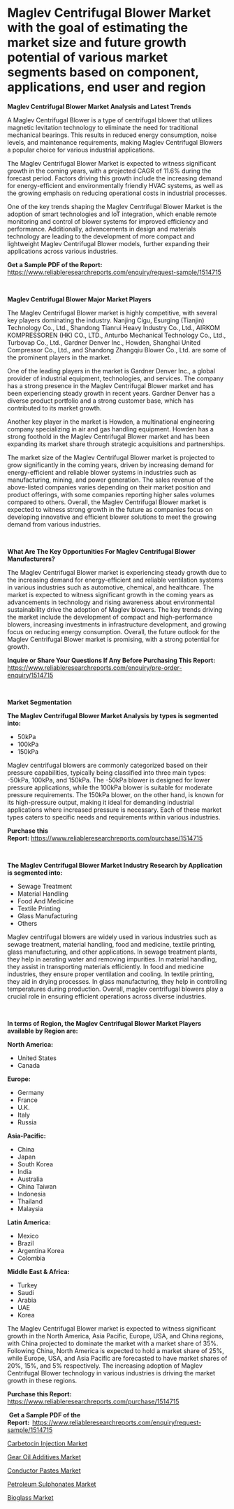 <p><h1>Maglev Centrifugal Blower Market with the goal of estimating the market size and future growth potential of various market segments based on component, applications, end user and region</h1></p><p><strong>Maglev Centrifugal Blower Market Analysis and Latest Trends</strong></p>
<p><p>A Maglev Centrifugal Blower is a type of centrifugal blower that utilizes magnetic levitation technology to eliminate the need for traditional mechanical bearings. This results in reduced energy consumption, noise levels, and maintenance requirements, making Maglev Centrifugal Blowers a popular choice for various industrial applications.</p><p>The Maglev Centrifugal Blower Market is expected to witness significant growth in the coming years, with a projected CAGR of 11.6% during the forecast period. Factors driving this growth include the increasing demand for energy-efficient and environmentally friendly HVAC systems, as well as the growing emphasis on reducing operational costs in industrial processes.</p><p>One of the key trends shaping the Maglev Centrifugal Blower Market is the adoption of smart technologies and IoT integration, which enable remote monitoring and control of blower systems for improved efficiency and performance. Additionally, advancements in design and materials technology are leading to the development of more compact and lightweight Maglev Centrifugal Blower models, further expanding their applications across various industries.</p></p>
<p><strong>Get a Sample PDF of the Report:&nbsp;</strong> <a href="https://www.reliableresearchreports.com/enquiry/request-sample/1514715">https://www.reliableresearchreports.com/enquiry/request-sample/1514715</a></p>
<p>&nbsp;</p>
<p><strong>Maglev Centrifugal Blower Major Market Players</strong></p>
<p><p>The Maglev Centrifugal Blower market is highly competitive, with several key players dominating the industry. Nanjing Cigu, Esurging (Tianjin) Technology Co., Ltd., Shandong Tianrui Heavy Industry Co., Ltd., AIRKOM KOMPRESSOREN (HK) CO., LTD., Anturbo Mechanical Technology Co., Ltd., Turbovap Co., Ltd., Gardner Denver Inc., Howden, Shanghai United Compressor Co., Ltd., and Shandong Zhangqiu Blower Co., Ltd. are some of the prominent players in the market.</p><p>One of the leading players in the market is Gardner Denver Inc., a global provider of industrial equipment, technologies, and services. The company has a strong presence in the Maglev Centrifugal Blower market and has been experiencing steady growth in recent years. Gardner Denver has a diverse product portfolio and a strong customer base, which has contributed to its market growth.</p><p>Another key player in the market is Howden, a multinational engineering company specializing in air and gas handling equipment. Howden has a strong foothold in the Maglev Centrifugal Blower market and has been expanding its market share through strategic acquisitions and partnerships.</p><p>The market size of the Maglev Centrifugal Blower market is projected to grow significantly in the coming years, driven by increasing demand for energy-efficient and reliable blower systems in industries such as manufacturing, mining, and power generation. The sales revenue of the above-listed companies varies depending on their market position and product offerings, with some companies reporting higher sales volumes compared to others. Overall, the Maglev Centrifugal Blower market is expected to witness strong growth in the future as companies focus on developing innovative and efficient blower solutions to meet the growing demand from various industries.</p></p>
<p>&nbsp;</p>
<p><strong>What Are The Key Opportunities For Maglev Centrifugal Blower Manufacturers?</strong></p>
<p><p>The Maglev Centrifugal Blower market is experiencing steady growth due to the increasing demand for energy-efficient and reliable ventilation systems in various industries such as automotive, chemical, and healthcare. The market is expected to witness significant growth in the coming years as advancements in technology and rising awareness about environmental sustainability drive the adoption of Maglev blowers. The key trends driving the market include the development of compact and high-performance blowers, increasing investments in infrastructure development, and growing focus on reducing energy consumption. Overall, the future outlook for the Maglev Centrifugal Blower market is promising, with a strong potential for growth.</p></p>
<p><strong>Inquire or Share Your Questions If Any Before Purchasing This Report:</strong> <a href="https://www.reliableresearchreports.com/enquiry/pre-order-enquiry/1514715">https://www.reliableresearchreports.com/enquiry/pre-order-enquiry/1514715</a></p>
<p>&nbsp;</p>
<p><strong>Market Segmentation</strong></p>
<p><strong>The Maglev Centrifugal Blower Market Analysis by types is segmented into:</strong></p>
<p><ul><li>50kPa</li><li>100kPa</li><li>150kPa</li></ul></p>
<p><p>Maglev centrifugal blowers are commonly categorized based on their pressure capabilities, typically being classified into three main types: -50kPa, 100kPa, and 150kPa. The -50kPa blower is designed for lower pressure applications, while the 100kPa blower is suitable for moderate pressure requirements. The 150kPa blower, on the other hand, is known for its high-pressure output, making it ideal for demanding industrial applications where increased pressure is necessary. Each of these market types caters to specific needs and requirements within various industries.</p></p>
<p><strong>Purchase this Report:&nbsp;</strong><a href="https://www.reliableresearchreports.com/purchase/1514715">https://www.reliableresearchreports.com/purchase/1514715</a></p>
<p>&nbsp;</p>
<p><strong>The Maglev Centrifugal Blower Market Industry Research by Application is segmented into:</strong></p>
<p><ul><li>Sewage Treatment</li><li>Material Handling</li><li>Food And Medicine</li><li>Textile Printing</li><li>Glass Manufacturing</li><li>Others</li></ul></p>
<p><p>Maglev centrifugal blowers are widely used in various industries such as sewage treatment, material handling, food and medicine, textile printing, glass manufacturing, and other applications. In sewage treatment plants, they help in aerating water and removing impurities. In material handling, they assist in transporting materials efficiently. In food and medicine industries, they ensure proper ventilation and cooling. In textile printing, they aid in drying processes. In glass manufacturing, they help in controlling temperatures during production. Overall, maglev centrifugal blowers play a crucial role in ensuring efficient operations across diverse industries.</p></p>
<p>&nbsp;</p>
<p><strong>In terms of Region, the Maglev Centrifugal Blower Market Players available by Region are:</strong></p>
<p>
    <p> <strong> North America: </strong>
        <ul>
            <li>United States</li>
            <li>Canada</li>
        </ul>
        </p> 
    <p> <strong> Europe: </strong>
        <ul>
            <li>Germany</li>
            <li>France</li>
            <li>U.K.</li>
            <li>Italy</li>
            <li>Russia</li>
        </ul>
        </p> 
    <p> <strong> Asia-Pacific: </strong>
        <ul>
            <li>China</li>
            <li>Japan</li>
            <li>South Korea</li>
            <li>India</li>
            <li>Australia</li>
            <li>China Taiwan</li>
            <li>Indonesia</li>
            <li>Thailand</li>
            <li>Malaysia</li>
        </ul>
        </p> 
    <p> <strong> Latin America: </strong>
        <ul>
            <li>Mexico</li>
            <li>Brazil</li>
            <li>Argentina Korea</li>
            <li>Colombia</li>
        </ul>
        </p> 
    <p> <strong> Middle East & Africa: </strong>
        <ul>
            <li>Turkey</li>
            <li>Saudi</li>
            <li>Arabia</li>
            <li>UAE</li>
            <li>Korea</li>
        </ul>
    </p>
    </p>
<p><p>The Maglev Centrifugal Blower market is expected to witness significant growth in the North America, Asia Pacific, Europe, USA, and China regions, with China projected to dominate the market with a market share of 35%. Following China, North America is expected to hold a market share of 25%, while Europe, USA, and Asia Pacific are forecasted to have market shares of 20%, 15%, and 5% respectively. The increasing adoption of Maglev Centrifugal Blower technology in various industries is driving the market growth in these regions.</p></p>
<p><strong>Purchase this Report: </strong><a href="https://www.reliableresearchreports.com/purchase/1514715">https://www.reliableresearchreports.com/purchase/1514715</a></p>
<p>&nbsp;<strong>Get a Sample PDF of the Report:&nbsp;&nbsp;</strong><a href="https://www.reliableresearchreports.com/enquiry/request-sample/1514715">https://www.reliableresearchreports.com/enquiry/request-sample/1514715</a></p>
<p><strong></strong></p>
<p><p><a href="https://angry-finch-aaf.notion.site/Carbetocin-Injection-Market-A-Comprehensive-Report-of-its-Market-Share-Growth-Trends-2024-2031-ebfa5b51c0c543e3a5f4749e57288b58">Carbetocin Injection Market</a></p><p><a href="https://view.publitas.com/reportprime-1/global-gear-oil-additives-market-size-and-market-trends-insights-and-projections-from-2024-to-2031/">Gear Oil Additives Market</a></p><p><a href="https://faithful-glue-af3.notion.site/Conductor-Pastes-Market-Research-Report-Provides-Critical-Insights-that-can-help-Shape-Business-Deve-5a4f4048e66746448d14f5c7f7ec7f16">Conductor Pastes Market</a></p><p><a href="https://view.publitas.com/reportprime-1/petroleum-sulphonates-market-research-report-provides-thorough-industry-overview-which-offers-an-in-depth-analysis-of-product-trends-and-new-market-divisions/">Petroleum Sulphonates Market</a></p><p><a href="https://chivalrous-flock-a86.notion.site/Bioglass-Market-Growth-Market-Trends-COVID-19-Impact-and-Forecasts-for-period-from-2024-2031-619bc9f18fe94d0795ae4b5187d6fab2">Bioglass Market</a></p></p>